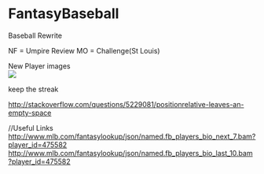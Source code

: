 # FantasyBaseball
Baseball Rewrite

NF = Umpire Review
MO = Challenge(St Louis)

New Player images
<code>
<img src="http://gdx.mlb.com/images/gameday/mugshots/mlb/605113@2x.jpg" onerror="this.src='http://mlb.mlb.com/images/players/silhouettes/generic_mug@2x.png';">
</code>

keep the streak

http://stackoverflow.com/questions/5229081/positionrelative-leaves-an-empty-space

//Useful Links
http://www.mlb.com/fantasylookup/json/named.fb_players_bio_next_7.bam?player_id=475582
http://www.mlb.com/fantasylookup/json/named.fb_players_bio_last_10.bam?player_id=475582